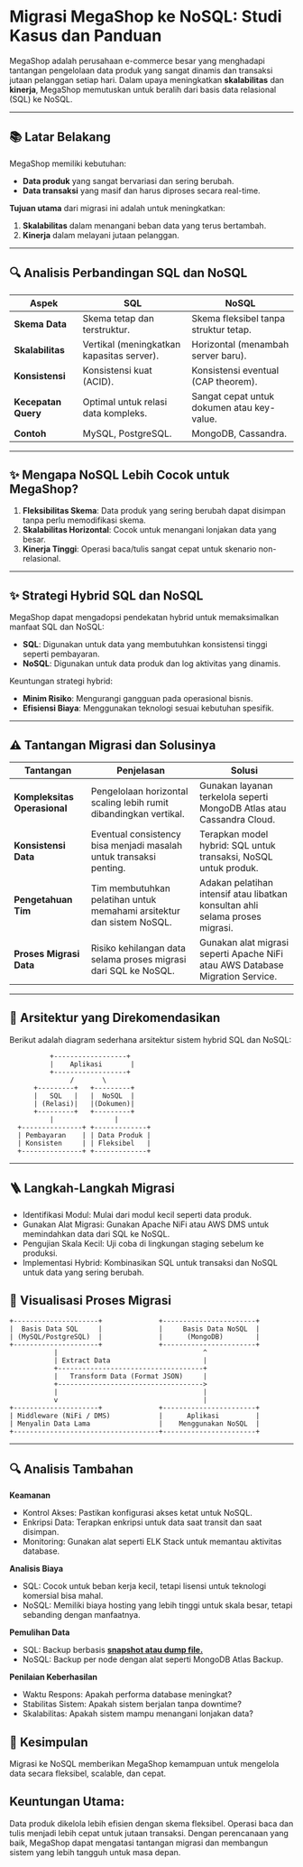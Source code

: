 # Migrasi MegaShop ke NoSQL: Studi Kasus dan Panduan

MegaShop adalah perusahaan e-commerce besar yang menghadapi tantangan pengelolaan data produk yang sangat dinamis dan transaksi jutaan pelanggan setiap hari. Dalam upaya meningkatkan **skalabilitas** dan **kinerja**, MegaShop memutuskan untuk beralih dari basis data relasional (SQL) ke NoSQL.

---

## 📚 Latar Belakang

MegaShop memiliki kebutuhan:
- **Data produk** yang sangat bervariasi dan sering berubah.
- **Data transaksi** yang masif dan harus diproses secara real-time.

**Tujuan utama** dari migrasi ini adalah untuk meningkatkan:
1. **Skalabilitas** dalam menangani beban data yang terus bertambah.
2. **Kinerja** dalam melayani jutaan pelanggan.

---

## 🔍 Analisis Perbandingan SQL dan NoSQL

| **Aspek**           | **SQL**                                       | **NoSQL**                                  |
|---------------------|-----------------------------------------------|--------------------------------------------|
| **Skema Data**      | Skema tetap dan terstruktur.                  | Skema fleksibel tanpa struktur tetap.      |
| **Skalabilitas**    | Vertikal (meningkatkan kapasitas server).     | Horizontal (menambah server baru).         |
| **Konsistensi**     | Konsistensi kuat (ACID).                      | Konsistensi eventual (CAP theorem).        |
| **Kecepatan Query** | Optimal untuk relasi data kompleks.           | Sangat cepat untuk dokumen atau key-value. |
| **Contoh**          | MySQL, PostgreSQL.                            | MongoDB, Cassandra.                        |

---

## ✨ Mengapa NoSQL Lebih Cocok untuk MegaShop?

1. **Fleksibilitas Skema**: Data produk yang sering berubah dapat disimpan tanpa perlu memodifikasi skema.
2. **Skalabilitas Horizontal**: Cocok untuk menangani lonjakan data yang besar.
3. **Kinerja Tinggi**: Operasi baca/tulis sangat cepat untuk skenario non-relasional.

---

## ✨ Strategi Hybrid SQL dan NoSQL

MegaShop dapat mengadopsi pendekatan hybrid untuk memaksimalkan manfaat SQL dan NoSQL:
- **SQL**: Digunakan untuk data yang membutuhkan konsistensi tinggi seperti pembayaran.
- **NoSQL**: Digunakan untuk data produk dan log aktivitas yang dinamis.

Keuntungan strategi hybrid:
- **Minim Risiko**: Mengurangi gangguan pada operasional bisnis.
- **Efisiensi Biaya**: Menggunakan teknologi sesuai kebutuhan spesifik.

---

## ⚠️ Tantangan Migrasi dan Solusinya

| **Tantangan**                   | **Penjelasan**                                                         | **Solusi**                                                                   |
|---------------------------------|------------------------------------------------------------------------|------------------------------------------------------------------------------|
| **Kompleksitas Operasional**    | Pengelolaan horizontal scaling lebih rumit dibandingkan vertikal.      | Gunakan layanan terkelola seperti MongoDB Atlas atau Cassandra Cloud.        |
| **Konsistensi Data**            | Eventual consistency bisa menjadi masalah untuk transaksi penting.     | Terapkan model hybrid: SQL untuk transaksi, NoSQL untuk produk.              |
| **Pengetahuan Tim**             | Tim membutuhkan pelatihan untuk memahami arsitektur dan sistem NoSQL.  | Adakan pelatihan intensif atau libatkan konsultan ahli selama proses migrasi.|
| **Proses Migrasi Data**         | Risiko kehilangan data selama proses migrasi dari SQL ke NoSQL.        | Gunakan alat migrasi seperti Apache NiFi atau AWS Database Migration Service.|

---

## 📐 Arsitektur yang Direkomendasikan

Berikut adalah diagram sederhana arsitektur sistem hybrid SQL dan NoSQL:

```plaintext
          +------------------+
          |    Aplikasi       |
          +------------------+
               /       \
      +---------+   +---------+
      |   SQL   |   |  NoSQL  |
      | (Relasi)|   |(Dokumen)|
      +---------+   +---------+
          |               |
  +---------------+ +-------------+
  | Pembayaran    | | Data Produk |
  | Konsisten     | | Fleksibel   |
  +---------------+ +-------------+

```

---

## 🪜 Langkah-Langkah Migrasi

- Identifikasi Modul: Mulai dari modul kecil seperti data produk.
- Gunakan Alat Migrasi: Gunakan Apache NiFi atau AWS DMS untuk memindahkan data dari SQL ke NoSQL.
- Pengujian Skala Kecil: Uji coba di lingkungan staging sebelum ke produksi.
- Implementasi Hybrid: Kombinasikan SQL untuk transaksi dan NoSQL untuk data yang sering berubah.

## 🎨 Visualisasi Proses Migrasi

```plaintext
+---------------------+              +-----------------------+
|  Basis Data SQL     |              |     Basis Data NoSQL  |
| (MySQL/PostgreSQL)  |              |      (MongoDB)        |
+---------------------+              +-----------------------+
           |                                    ^
           | Extract Data                       |
           +------------------------------------+
           |   Transform Data (Format JSON)     |
           +------------------------------------>
           |                                    |
           v                                    |
+---------------------+              +-----------------------+
| Middleware (NiFi / DMS)            |      Aplikasi         |
| Menyalin Data Lama                 |    Menggunakan NoSQL  |
+------------------------------------+-----------------------+

```

---

## 🔍 Analisis Tambahan

**Keamanan**
- Kontrol Akses: Pastikan konfigurasi akses ketat untuk NoSQL.
- Enkripsi Data: Terapkan enkripsi untuk data saat transit dan saat disimpan.
- Monitoring: Gunakan alat seperti ELK Stack untuk memantau aktivitas database.

**Analisis Biaya**
- SQL: Cocok untuk beban kerja kecil, tetapi lisensi untuk teknologi komersial bisa mahal.
- NoSQL: Memiliki biaya hosting yang lebih tinggi untuk skala besar, tetapi sebanding dengan manfaatnya.

**Pemulihan Data**
- SQL: Backup berbasis [**snapshot atau dump file.**](sanpshot-vs-dump-file.md#snapshot-vs-dump-file:-panduan-lengkap)
- NoSQL: Backup per node dengan alat seperti MongoDB Atlas Backup.

**Penilaian Keberhasilan**
- Waktu Respons: Apakah performa database meningkat?
- Stabilitas Sistem: Apakah sistem berjalan tanpa downtime?
- Skalabilitas: Apakah sistem mampu menangani lonjakan data?


## 🏁 Kesimpulan

Migrasi ke NoSQL memberikan MegaShop kemampuan untuk mengelola data secara fleksibel, scalable, dan cepat.

## Keuntungan Utama:
Data produk dikelola lebih efisien dengan skema fleksibel.
Operasi baca dan tulis menjadi lebih cepat untuk jutaan transaksi.
Dengan perencanaan yang baik, MegaShop dapat mengatasi tantangan migrasi dan membangun sistem yang lebih tangguh untuk masa depan.
